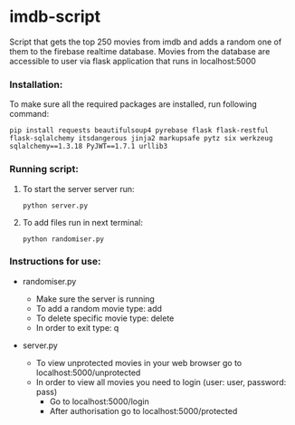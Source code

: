 # imdb-script
Script that gets the top 250 movies from imdb and adds a random one of them to the firebase realtime database.
Movies from the database are accessible to user via flask application that runs in localhost:5000

### Installation:
To make sure all the required packages are installed, run following command:
```
pip install requests beautifulsoup4 pyrebase flask flask-restful flask-sqlalchemy itsdangerous jinja2 markupsafe pytz six werkzeug sqlalchemy==1.3.18 PyJWT==1.7.1 urllib3
```

### Running script:
1.  To start the server server run:
    ```
    python server.py
    ```
2.  To add files run in next terminal:
    ```
    python randomiser.py
    ```

### Instructions for use:
* randomiser.py
  * Make sure the server is running
  * To add a random movie type: add
  * To delete specific movie type: delete <id>
  * In order to exit type: q
  
* server.py
  * To view unprotected movies in your web browser go to localhost:5000/unprotected
  * In order to view all movies you need to login (user: user, password: pass)
    * Go to localhost:5000/login
    * After authorisation go to localhost:5000/protected
